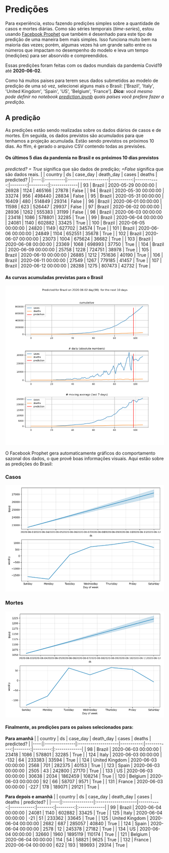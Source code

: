 # **Predições**
Para experiência, estou fazendo predições simples sobre a quantidade de casos e mortes diárias. Como são séries temporais (*time-series*), estou usando [Facebook Prophet](https://facebook.github.io/prophet/docs/quick_start.html) que também é desenhado para este tipo de predição de uma maneira bem mais simples. Isso funciona muito bem na maioria das vezes; porém, algumas vezes há um grande salto entre os números que impactam no desempenho do modelo e leva um tempo (medições) para ser absorvido e compreendidos.

Essas predições foram feitas com os dados mundiais da pandemia Covid19 até **2020-06-02**.

Como há muitos paises para terem seus dados submetidos ao modelo de predição de uma só vez, selecionei alguns mais o Brasil:
['Brazil', 'Italy', 'United Kingdom', 'Spain', 'US', 'Belgium', 'France'].
***Dica**: você mesmo pode definir no notebook *[prediction.ipynb](../prediction.ipynb)* quais países você prefere fazer a predição.*


## A predição
As predições estão sendo realizadas sobre os dados diários de casos e de mortes. Em seguida, os dados previstos são acumulados para que tenhamos a projeção acumulada. Estão sendo previstos os próximos 10 dias.
Ao ffim, é gerado o arquivo CSV contendo todas as previsões.

#### Os últimos 5 dias da pandemia no Brasil e os próximos 10 dias previstos
*predicted? = True* significa que são dados de predição; *=False* significa que são dados reais.
|     | country   | ds                  |   case_day |   death_day |   cases |   deaths | predicted?   |
|----:|:----------|:--------------------|-----------:|------------:|--------:|---------:|:-------------|
|  93 | Brazil    | 2020-05-29 00:00:00 |      26928 |        1124 |  465166 |    27878 | False        |
|  94 | Brazil    | 2020-05-30 00:00:00 |      33274 |         956 |  498440 |    28834 | False        |
|  95 | Brazil    | 2020-05-31 00:00:00 |      16409 |         480 |  514849 |    29314 | False        |
|  96 | Brazil    | 2020-06-01 00:00:00 |      11598 |         623 |  526447 |    29937 | False        |
|  97 | Brazil    | 2020-06-02 00:00:00 |      28936 |        1262 |  555383 |    31199 | False        |
|  98 | Brazil    | 2020-06-03 00:00:00 |      23418 |        1086 |  578801 |    32285 | True         |
|  99 | Brazil    | 2020-06-04 00:00:00 |      24081 |        1140 |  602882 |    33425 | True         |
| 100 | Brazil    | 2020-06-05 00:00:00 |      24820 |        1149 |  627702 |    34574 | True         |
| 101 | Brazil    | 2020-06-06 00:00:00 |      24849 |        1104 |  652551 |    35678 | True         |
| 102 | Brazil    | 2020-06-07 00:00:00 |      23073 |        1004 |  675624 |    36682 | True         |
| 103 | Brazil    | 2020-06-08 00:00:00 |      23369 |        1068 |  698993 |    37750 | True         |
| 104 | Brazil    | 2020-06-09 00:00:00 |      25758 |        1228 |  724751 |    38978 | True         |
| 105 | Brazil    | 2020-06-10 00:00:00 |      26885 |        1212 |  751636 |    40190 | True         |
| 106 | Brazil    | 2020-06-11 00:00:00 |      27549 |        1267 |  779185 |    41457 | True         |
| 107 | Brazil    | 2020-06-12 00:00:00 |      28288 |        1275 |  807473 |    42732 | True         |

 #### As curvas acumuladas previstas para o Brasil
![](brazil_predictions.png)

 O Facebook Prophet gera automaticamente gráficos do comportamento sazonal dos dados, o que provê boas informações visuais. Aqui estão sobre as predições do Brasil:
### Casos
![](brazil_prophet_cases.png)

 ### Mortes
![](brazil_prophet_deaths.png)
#### Finalmente, as predições para os países selecionados para:
**Para amanhã**
|     | country        | ds                  |   case_day |   death_day |   cases |   deaths | predicted?   |
|----:|:---------------|:--------------------|-----------:|------------:|--------:|---------:|:-------------|
|  98 | Brazil         | 2020-06-03 00:00:00 |      23418 |        1086 |  578801 |    32285 | True         |
| 124 | Italy          | 2020-06-03 00:00:00 |       -132 |          64 |  233383 |    33594 | True         |
| 124 | United Kingdom | 2020-06-03 00:00:00 |       2568 |         701 |  282375 |    40153 | True         |
| 123 | Spain          | 2020-06-03 00:00:00 |       2505 |          43 |  242800 |    27170 | True         |
| 133 | US             | 2020-06-03 00:00:00 |      30638 |        2034 | 1862459 |   108214 | True         |
| 120 | Belgium        | 2020-06-03 00:00:00 |         92 |          66 |   58707 |     9571 | True         |
| 131 | France         | 2020-06-03 00:00:00 |       -227 |         178 |  189071 |    29121 | True         |

 **Para depois e amanhã** 
|     | country        | ds                  |   case_day |   death_day |   cases |   deaths | predicted?   |
|----:|:---------------|:--------------------|-----------:|------------:|--------:|---------:|:-------------|
|  99 | Brazil         | 2020-06-04 00:00:00 |      24081 |        1140 |  602882 |    33425 | True         |
| 125 | Italy          | 2020-06-04 00:00:00 |        -21 |          51 |  233362 |    33645 | True         |
| 125 | United Kingdom | 2020-06-04 00:00:00 |       2682 |         687 |  285057 |    40840 | True         |
| 124 | Spain          | 2020-06-04 00:00:00 |       2578 |          12 |  245378 |    27182 | True         |
| 134 | US             | 2020-06-04 00:00:00 |      32660 |        1960 | 1895119 |   110174 | True         |
| 121 | Belgium        | 2020-06-04 00:00:00 |        114 |          54 |   58821 |     9625 | True         |
| 132 | France         | 2020-06-04 00:00:00 |        622 |         193 |  189693 |    29314 | True         |